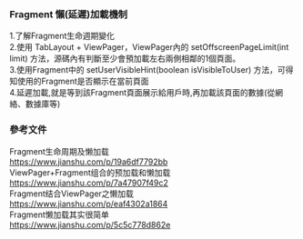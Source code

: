 ### Fragment 懶(延遲)加載機制
1.了解Fragment生命週期變化<br>
2.使用 TabLayout + ViewPager，ViewPager內的 setOffscreenPageLimit(int limit) 方法，源碼內有判斷至少會預加載左右兩側相鄰的1個頁面。<br>
3.使用Fragment中的 setUserVisibleHint(boolean isVisibleToUser) 方法，可得知使用的Fragment是否顯示在當前頁面<br>
4.延遲加載,就是等到該Fragment頁面展示給用戶時,再加載該頁面的數據(從網絡、數據庫等)

### 參考文件
Fragment生命周期及懒加载<br>
https://www.jianshu.com/p/19a6df7792bb<br>
ViewPager+Fragment组合的预加载和懒加载<br>
https://www.jianshu.com/p/7a47907f49c2<br>
Fragment结合ViewPager之懒加载<br>
https://www.jianshu.com/p/eaf4302a1864<br>
Fragment懒加载其实很简单<br>
https://www.jianshu.com/p/5c5c778d862e
